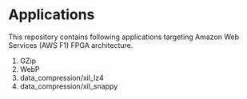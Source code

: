 # Applications
This repository contains following applications targeting Amazon Web Services (AWS F1) FPGA architecture.
1. GZip
2. WebP
3. data_compression/xil_lz4
4. data_compression/xil_snappy

